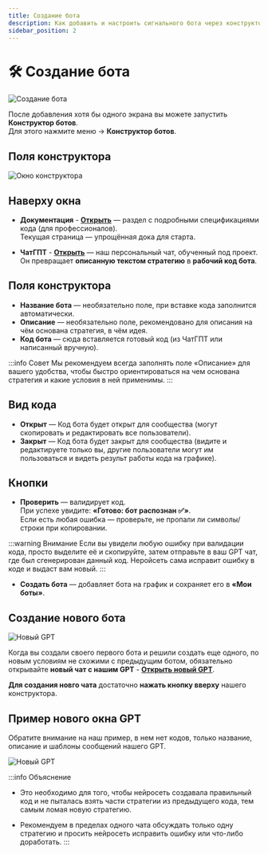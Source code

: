 ```yaml
---
title: Создание бота
description: Как добавить и настроить сигнального бота через конструктор.
sidebar_position: 2
---
```


# 🛠️ Создание бота

![Создание бота](/img/docs/bot/bot-constructor-open.png)

После добавления хотя бы одного экрана вы можете запустить **Конструктор ботов**.  
Для этого нажмите меню → **Конструктор ботов**.

## Поля конструктора

![Окно конструктора](/img/docs/bot/bot-constructor-main.png)

## Наверху окна

- **Документация** - **[Открыть](https://po-signals.com/docs)** — раздел с подробными спецификациями кода (для профессионалов).  
  Текущая страница — упрощённая дока для старта.

- **ЧатГПТ** - **[Открыть](https://chatgpt.com/g/g-68a75128be50819196a154db54a0da09-konstruktor-signalnykh-botov-dlia-pocket-option)** — наш персональный чат, обученный под проект.  
  Он превращает **описанную текстом стратегию** в **рабочий код бота**.

## Поля конструктора

- **Название бота** — необязательно поле, при вставке кода заполнится автоматически.
- **Описание** — необязательно поле, рекомендовано для описания на чём основана стратегия, в чём идея.
- **Код бота** — сюда вставляется готовый код (из ЧатГПТ или написанный вручную).

:::info Совет
Мы рекомендуем всегда заполнять поле «Описание» для вашего удобства, чтобы быстро ориентироваться на чем основана стратегия и какие условия в ней применимы.
:::

## Вид кода

- **Открыт** — Код бота будет открыт для сообщества (могут скопировать и редактировать все пользователи).
- **Закрыт** — Код бота будет закрыт для сообщества (видите и редактируете только вы, другие пользователи могут им пользоваться и видеть результ работы кода на графике).

## Кнопки

- **Проверить** — валидирует код.  
  При успехе увидите: **«Готово: бот распознан ✅»**.  
  Если есть любая ошибка — проверьте, не пропали ли символы/строки при копировании.

:::warning Внимание
Если вы увидели любую ошибку при валидации кода, просто выделите её и скопируйте, затем отправьте в ваш GPT чат, где был сгенерирован данный код. Неройсеть сама исправит ошибку в коде и выдаст вам новый.
:::

- **Создать бота** — добавляет бота на график и сохраняет его в **«Мои боты»**.

## Создание нового бота

![Новый GPT](/img/docs/bot/new-gpt.png)

Когда вы создали своего первого бота и решили создать еще одного, по новым условиям не схожими с предыдущим ботом, обязательно открывайте **новый чат с нашим GPT** - **[Открыть новый GPT](https://chatgpt.com/g/g-68a75128be50819196a154db54a0da09-konstruktor-signalnykh-botov-dlia-pocket-option)**.

**Для создания новго чата** достаточно **нажать кнопку вверху** нашего конструктора.

## Пример нового окна GPT
Обратите внимание на наш пример, в нем нет кодов, только название, описание и шаблоны сообщений нашего GPT.

![Новый GPT](/img/docs/bot/start-new-gpt.png)

:::info Объяснение
- Это необходимо для того, чтобы нейросеть создавала правильный код и не пыталась взять части стратегии из предыдущего кода, тем самым ломая новую стратегию.

- Рекомендуем в пределах одного чата обсуждать только одну стратегию и просить нейросеть исправить ошибку или что-либо доработать.
:::

